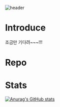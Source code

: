 ![header](https://capsule-render.vercel.app/api?type=waving&color=gradient&height=300&section=header&text=UJ%20Repo&fontSize=90)
   
# Introduce
조금만 기다려~~~!!!
# Repo

# Stats 
[![Anurag's GitHub stats](https://github-readme-stats.vercel.app/api?username=juijeong8324)](https://github.com/anuraghazra/github-readme-stats)
